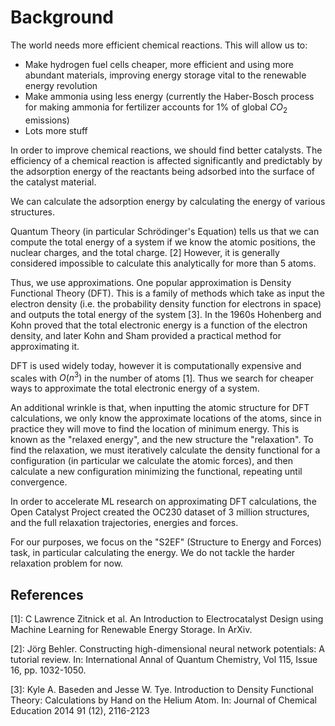 # Background

The world needs more efficient chemical reactions. This will allow us to:

- Make hydrogen fuel cells cheaper, more efficient and using more abundant materials, improving energy storage vital to the renewable energy revolution
- Make ammonia using less energy (currently the Haber-Bosch process for making ammonia for fertilizer accounts for 1% of global $CO_2$ emissions)
- Lots more stuff

In order to improve chemical reactions, we should find better catalysts. The efficiency of a chemical reaction is affected significantly and predictably by the adsorption energy of the reactants being adsorbed into the surface of the catalyst material.

We can calculate the adsorption energy by calculating the energy of various structures.

Quantum Theory (in particular Schrödinger's Equation) tells us that we can compute the total energy of a system if we know the atomic positions, the nuclear charges, and the total charge. \[2\] However, it is generally considered impossible to calculate this analytically for more than 5 atoms.

Thus, we use approximations. One popular approximation is Density Functional Theory (DFT). This is a family of methods which take as input the electron density (i.e. the probability density function for electrons in space) and outputs the total energy of the system \[3\]. In the 1960s Hohenberg and Kohn proved that the total electronic energy is a function of the electron density, and later Kohn and Sham provided a practical method for approximating it.

DFT is used widely today, however it is computationally expensive and scales with $O(n^3)$ in the number of atoms \[1\]. Thus we search for cheaper ways to approximate the total electronic energy of a system.

An additional wrinkle is that, when inputting the atomic structure for DFT calculations, we only know the approximate locations of the atoms, since in practice they will move to find the location of minimum energy. This is known as the "relaxed energy", and the new structure the "relaxation". To find the relaxation, we must iteratively calculate the density functional for a configuration (in particular we calculate the atomic forces), and then calculate a new configuration minimizing the functional, repeating until convergence.

In order to accelerate ML research on approximating DFT calculations, the Open Catalyst Project created the OC230 dataset of 3 million structures, and the full relaxation trajectories, energies and forces.

For our purposes, we focus on the "S2EF" (Structure to Energy and Forces) task, in particular calculating the energy. We do not tackle the harder relaxation problem for now.

## References

\[1\]: C Lawrence Zitnick et al. An Introduction to Electrocatalyst Design using Machine Learning for Renewable Energy Storage. In ArXiv.

\[2\]: Jörg Behler. Constructing high-dimensional neural network potentials: A tutorial review. In: International Annal of Quantum Chemistry, Vol 115, Issue 16, pp. 1032-1050.

\[3\]: Kyle A. Baseden and Jesse W. Tye. Introduction to Density Functional Theory: Calculations by Hand on the Helium Atom. In: Journal of Chemical Education 2014 91 (12), 2116-2123
